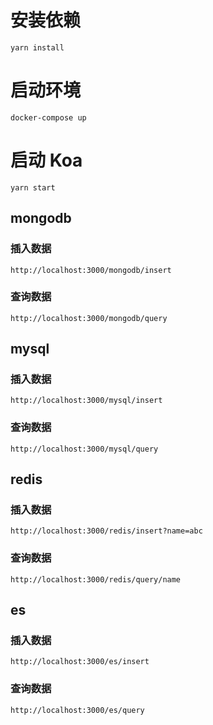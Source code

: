 # 安装依赖

`yarn install`

# 启动环境

`docker-compose up`

# 启动 Koa

`yarn start`


## mongodb

### 插入数据
`http://localhost:3000/mongodb/insert`

### 查询数据
`http://localhost:3000/mongodb/query`

## mysql

### 插入数据
`http://localhost:3000/mysql/insert`

### 查询数据
`http://localhost:3000/mysql/query`

## redis

### 插入数据
`http://localhost:3000/redis/insert?name=abc`

### 查询数据
`http://localhost:3000/redis/query/name`

## es

### 插入数据
`http://localhost:3000/es/insert`

### 查询数据
`http://localhost:3000/es/query`